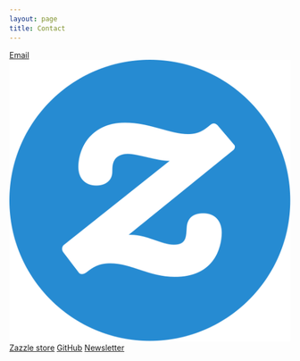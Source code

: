 ```yaml
---
layout: page
title: Contact
---
```

<a class="contact-card" href="mailto:{{site.email}}"><i class="fa fa-envelope" aria-hidden="true"></i><span>Email</span></a>
<a class="contact-card" href="{{site.zazzle.store}}">![Zazzle logo][zazzle-logo-temp]<span>Zazzle store</span></a>
<a class="contact-card" href="{{site.contact.github}}"><i class="fa fa-github" aria-hidden="true"></i><span>GitHub</span></a>
<a class="contact-card" href="{{site.newsletter}}"><i class="fa fa-newspaper-o" aria-hidden="true"></i><span>Newsletter</span></a>
<!--
Haven't got an account yet, will add in later:
<a class="contact-card" href="{{site.contact.twitter}}"><i class="fa fa-twitter" aria-hidden="true"></i><span>Twitter</span></a>
<a class="contact-card" href="{{site.contact.facebook}}"><i class="fa fa-facebook-square" aria-hidden="true"></i><span>Facebook</span></a>
<a class="contact-card" href="{{site.contact.instagram}}"><i class="fa fa-instagram" aria-hidden="true"></i><span>Instagram</span></a>
<a class="contact-card" href="{{site.contact.youtube}}"><i class="fa fa-youtube" aria-hidden="true"></i><span>YouTube</span></a>
<a class="contact-card" href="{{site.contact.behance}}"><i class="fa fa-behance" aria-hidden="true"></i><span>Behance</span></a>
<a class="contact-card" href="{{site.contact.dribble}}"><i class="fa fa-dribbble" aria-hidden="true"></i><span>Dribbble</span></a>
<a class="contact-card" href="{{site.contact.paypal}}"><i class="fa fa-paypal" aria-hidden="true"></i><span>PayPal</span></a>
-->



[zazzle-logo]: {{site.imgdirectory}}/contact-icons/zazzle-logo-circle.svg
[zazzle-logo-temp]: /public/img/contact-icons/zazzle-logo-circle.svg